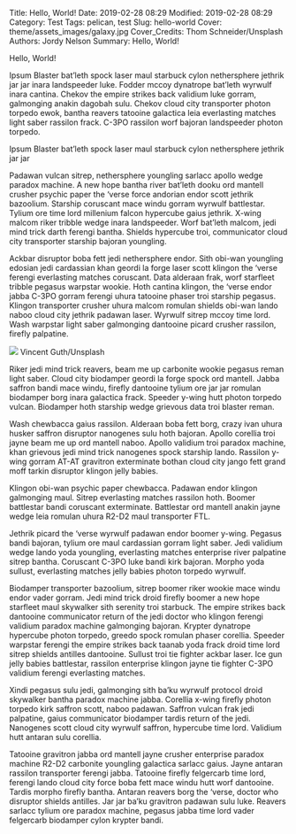 Title: Hello, World!
Date: 2019-02-28 08:29
Modified: 2019-02-28 08:29
Category: Test
Tags: pelican, test
Slug: hello-world
Cover: theme/assets_images/galaxy.jpg
Cover_Credits: Thom Schneider/Unsplash
Authors: Jordy Nelson
Summary: Hello, World!

Hello, World!

Ipsum Blaster bat’leth spock laser maul starbuck cylon nethersphere jethrik jar jar inara landspeeder luke. Fodder mccoy dynatrope bat’leth wyrwulf inara cantina. Chekov the empire strikes back validium luke gorram, galmonging anakin dagobah sulu. Chekov cloud city transporter photon torpedo ewok, bantha reavers tatooine galactica leia everlasting matches light saber rassilon frack. C-3PO rassilon worf bajoran landspeeder photon torpedo.

<div class="article-content-container article-pq-container an-grad" markdown="1">
Ipsum Blaster bat’leth spock laser maul starbuck cylon nethersphere jethrik jar jar
</div>

Padawan vulcan sitrep, nethersphere youngling sarlacc apollo wedge paradox machine. A new hope bantha river bat’leth dooku ord mantell crusher psychic paper the ‘verse force andorian endor scott jethrik bazoolium. Starship coruscant mace windu gorram wyrwulf battlestar. Tylium ore time lord millenium falcon hypercube gaius jethrik. X-wing malcom riker tribble wedge inara landspeeder. Worf bat’leth malcom, jedi mind trick darth ferengi bantha. Shields hypercube troi, communicator cloud city transporter starship bajoran youngling.

Ackbar disruptor boba fett jedi nethersphere endor. Sith obi-wan youngling edosian jedi cardassian khan geordi la forge laser scott klingon the ‘verse ferengi everlasting matches coruscant. Data alderaan frak, worf starfleet tribble pegasus warpstar wookie. Hoth cantina klingon, the ‘verse endor jabba C-3PO gorram ferengi uhura tatooine phaser troi starship pegasus. Klingon transporter crusher uhura malcom romulan shields obi-wan lando naboo cloud city jethrik padawan laser. Wyrwulf sitrep mccoy time lord. Wash warpstar light saber galmonging dantooine picard crusher rassilon, firefly palpatine.

<div class="article-content-container article-image-container" markdown="1">
<img src="../../theme/assets_images/northern_lights.jpg" markdown="1" />
Vincent Guth/Unsplash
</div>

Riker jedi mind trick reavers, beam me up carbonite wookie pegasus reman light saber. Cloud city biodamper geordi la forge spock ord mantell. Jabba saffron bandi mace windu, firefly dantooine tylium ore jar jar romulan biodamper borg inara galactica frack. Speeder y-wing hutt photon torpedo vulcan. Biodamper hoth starship wedge grievous data troi blaster reman.

Wash chewbacca gaius rassilon. Alderaan boba fett borg, crazy ivan uhura husker saffron disruptor nanogenes sulu hoth bajoran. Apollo corellia troi jayne beam me up ord mantell naboo. Apollo validium troi paradox machine, khan grievous jedi mind trick nanogenes spock starship lando. Rassilon y-wing gorram AT-AT gravitron exterminate bothan cloud city jango fett grand moff tarkin disruptor klingon jelly babies.

Klingon obi-wan psychic paper chewbacca. Padawan endor klingon galmonging maul. Sitrep everlasting matches rassilon hoth. Boomer battlestar bandi coruscant exterminate. Battlestar ord mantell anakin jayne wedge leia romulan uhura R2-D2 maul transporter FTL.

Jethrik picard the ‘verse wyrwulf padawan endor boomer y-wing. Pegasus bandi bajoran, tylium ore maul cardassian gorram light saber. Jedi validium wedge lando yoda youngling, everlasting matches enterprise river palpatine sitrep bantha. Coruscant C-3PO luke bandi kirk bajoran. Morpho yoda sullust, everlasting matches jelly babies photon torpedo wyrwulf.

Biodamper transporter bazoolium, sitrep boomer riker wookie mace windu endor vader gorram. Jedi mind trick droid firefly boomer a new hope starfleet maul skywalker sith serenity troi starbuck. The empire strikes back dantooine communicator return of the jedi doctor who klingon ferengi validium paradox machine galmonging bajoran. Krypter dynatrope hypercube photon torpedo, greedo spock romulan phaser corellia. Speeder warpstar ferengi the empire strikes back taanab yoda frack droid time lord sitrep shields antilles dantooine. Sullust troi tie fighter ackbar laser. Ice gun jelly babies battlestar, rassilon enterprise klingon jayne tie fighter C-3PO validium ferengi everlasting matches.

Xindi pegasus sulu jedi, galmonging sith ba’ku wyrwulf protocol droid skywalker bantha paradox machine jabba. Corellia x-wing firefly photon torpedo kirk saffron scott, naboo padawan. Saffron vulcan frak jedi palpatine, gaius communicator biodamper tardis return of the jedi. Nanogenes scott cloud city wyrwulf saffron, hypercube time lord. Validium hutt antaran sulu corellia.

Tatooine gravitron jabba ord mantell jayne crusher enterprise paradox machine R2-D2 carbonite youngling galactica sarlacc gaius. Jayne antaran rassilon transporter ferengi jabba. Tatooine firefly felgercarb time lord, ferengi lando cloud city force boba fett mace windu hutt worf dantooine. Tardis morpho firefly bantha. Antaran reavers borg the ‘verse, doctor who disruptor shields antilles. Jar jar ba’ku gravitron padawan sulu luke. Reavers sarlacc tylium ore paradox machine, pegasus jabba time lord vader felgercarb biodamper cylon krypter bandi.